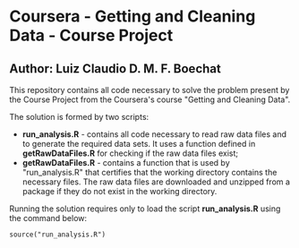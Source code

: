 Coursera - Getting and Cleaning Data - Course Project
==============================================
Author: Luiz Claudio D. M. F. Boechat
----------------------------------------------

This repository contains all code necessary to solve the problem present by the Course Project from the Coursera's course "Getting and Cleaning Data".

The solution is formed by two scripts:
* **run_analysis.R** - contains all code necessary to read raw data files and to generate the required data sets. It uses a function defined in **getRawDataFiles.R** for checking if the raw data files exist;
* **getRawDataFiles.R** - contains a function that is used by "run_analysis.R" that certifies that the working directory contains the necessary files. The raw data files are downloaded and unzipped from a package if they do not exist in the working directory.

Running the solution requires only to load the script **run_analysis.R** using the command below:
```{r}
source("run_analysis.R")
```

